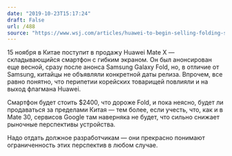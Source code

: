 ```yaml
---
date: "2019-10-23T15:17:24"
draft: False
url: /488
source: "https://www.wsj.com/articles/huawei-to-begin-selling-folding-smartphone-after-monthslong-delay-11571829304"
---
```


15 ноября в Китае поступит в продажу Huawei Mate X — складывающийся смартфон с гибким экраном. Он был анонсирован еще весной, сразу после анонса Samsung Galaxy Fold, но, в отличие от Samsung, китайцы не объявляли конкретной даты релиза. Впрочем, все равно понятно, что перипетии корейских товарищей повлияли и на выход флагмана Huawei.

Смартфон будет стоить $2400, что дороже Fold, и пока неясно, будет ли продаваться за пределами Китая — тем более, если учесть, что, как и в Mate 30, сервисов Google там наверняка не будет, что сильно снижает рыночные перспективы устройства.

Надо отдать должное разработчикам — они прекрасно понимают ограниченность этих перспектив в любом случае.
